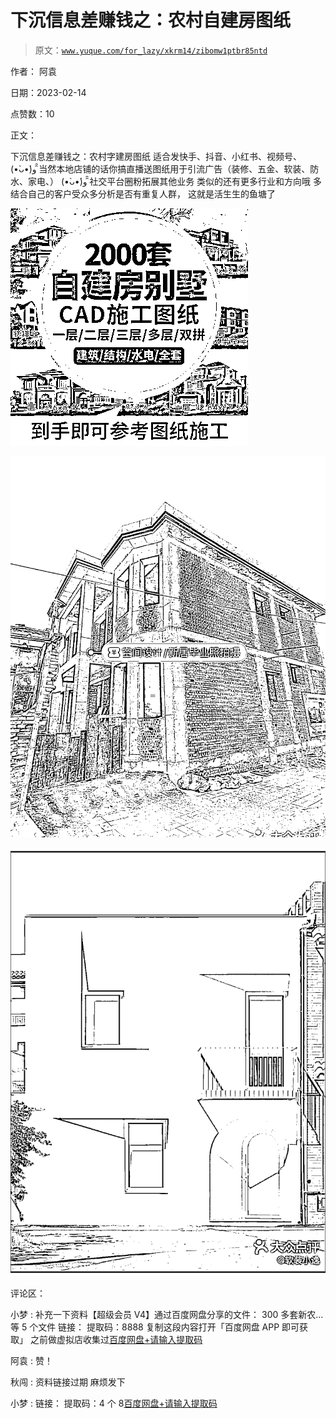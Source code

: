 # 下沉信息差赚钱之：农村自建房图纸

> 原文：[`www.yuque.com/for_lazy/xkrm14/zibomw1ptbr85ntd`](https://www.yuque.com/for_lazy/xkrm14/zibomw1ptbr85ntd)

作者： 阿袁

日期：2023-02-14

点赞数：10

正文：

下沉信息差赚钱之：农村字建房图纸 适合发快手、抖音、小红书、视频号、 (•̀ᴗ•́)و ̑̑当然本地店铺的话你搞直播送图纸用于引流广告（装修、五金、软装、防水、家电、） (•̀ᴗ•́)و ̑̑社交平台圈粉拓展其他业务 类似的还有更多行业和方向哦 多结合自己的客户受众多分析是否有重复人群， 这就是活生生的鱼塘了

![](img/8c2aceb1614d02cca326de5878cc2683.png)

![](img/08fc855df87a41a21a1749dcae00a6fb.png)

![](img/76a39a3e2f9ba411afb4457d5777ba90.png)

评论区：

小梦 : 补充一下资料【超级会员 V4】通过百度网盘分享的文件： 300 多套新农...等 5 个文件 链接： 提取码：8888 复制这段内容打开「百度网盘 APP 即可获取」 之前做虚拟店收集过[百度网盘+请输入提取码](https://pan.baidu.com/s/1NUw4D8dALOUpAnuKj5URrg?pwd=8888)

阿袁 : 赞！

秋闯 : 资料链接过期 麻烦发下

小梦 : 链接： 提取码：4 个 8[百度网盘+请输入提取码](https://pan.baidu.com/s/1kXPRcCE9U8mj33ou5klizQ?pwd=8888)

